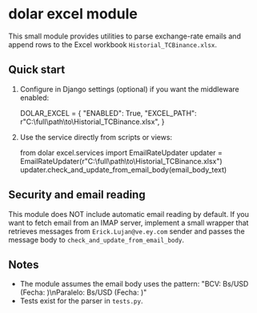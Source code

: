 dolar excel module
===================

This small module provides utilities to parse exchange-rate emails and append rows
to the Excel workbook `Historial_TCBinance.xlsx`.

Quick start
-----------

1. Configure in Django settings (optional) if you want the middleware enabled:

   DOLAR_EXCEL = {
       "ENABLED": True,
       "EXCEL_PATH": r"C:\\full\\path\\to\\Historial_TCBinance.xlsx",
   }

2. Use the service directly from scripts or views:

   from dolar excel.services import EmailRateUpdater
   updater = EmailRateUpdater(r"C:\\full\\path\\to\\Historial_TCBinance.xlsx")
   updater.check_and_update_from_email_body(email_body_text)

Security and email reading
--------------------------
This module does NOT include automatic email reading by default. If you want to fetch
email from an IMAP server, implement a small wrapper that retrieves messages from
`Erick.Lujan@ve.ey.com` sender and passes the message body to
`check_and_update_from_email_body`.

Notes
-----
- The module assumes the email body uses the pattern:
  "BCV: <value> Bs/USD (Fecha: <ISO>)\nParalelo: <value> Bs/USD (Fecha: <ISO>)"
- Tests exist for the parser in `tests.py`.
